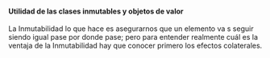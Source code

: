 #### Utilidad de las clases inmutables y objetos de valor
La Inmutabilidad lo que hace es asegurarnos que un elemento va s seguir siendo igual pase por donde pase; pero para entender realmente cuál es la ventaja de la Inmutabilidad hay que conocer primero los efectos colaterales.